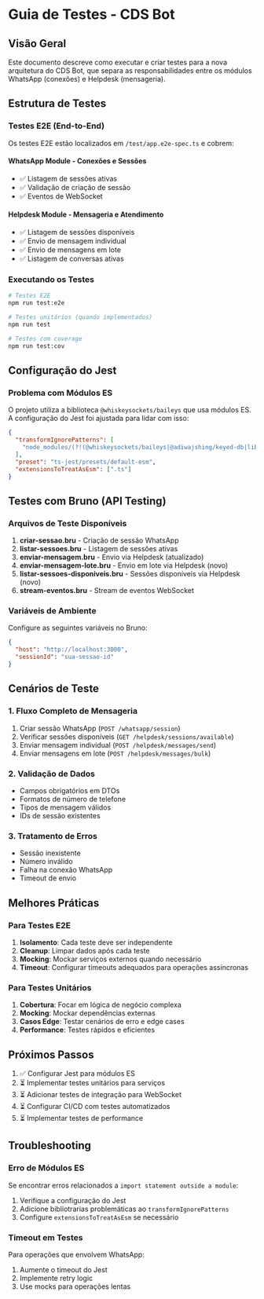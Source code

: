 # Guia de Testes - CDS Bot

## Visão Geral

Este documento descreve como executar e criar testes para a nova arquitetura do CDS Bot, que separa as responsabilidades entre os módulos WhatsApp (conexões) e Helpdesk (mensageria).

## Estrutura de Testes

### Testes E2E (End-to-End)

Os testes E2E estão localizados em `/test/app.e2e-spec.ts` e cobrem:

#### WhatsApp Module - Conexões e Sessões
- ✅ Listagem de sessões ativas
- ✅ Validação de criação de sessão
- ✅ Eventos de WebSocket

#### Helpdesk Module - Mensageria e Atendimento
- ✅ Listagem de sessões disponíveis
- ✅ Envio de mensagem individual
- ✅ Envio de mensagens em lote
- ✅ Listagem de conversas ativas

### Executando os Testes

```bash
# Testes E2E
npm run test:e2e

# Testes unitários (quando implementados)
npm run test

# Testes com coverage
npm run test:cov
```

## Configuração do Jest

### Problema com Módulos ES

O projeto utiliza a biblioteca `@whiskeysockets/baileys` que usa módulos ES. A configuração do Jest foi ajustada para lidar com isso:

```json
{
  "transformIgnorePatterns": [
    "node_modules/(?!(@whiskeysockets/baileys|@adiwajshing/keyed-db|libphonenumber-js)/)"
  ],
  "preset": "ts-jest/presets/default-esm",
  "extensionsToTreatAsEsm": [".ts"]
}
```

## Testes com Bruno (API Testing)

### Arquivos de Teste Disponíveis

1. **criar-sessao.bru** - Criação de sessão WhatsApp
2. **listar-sessoes.bru** - Listagem de sessões ativas
3. **enviar-mensagem.bru** - Envio via Helpdesk (atualizado)
4. **enviar-mensagem-lote.bru** - Envio em lote via Helpdesk (novo)
5. **listar-sessoes-disponiveis.bru** - Sessões disponíveis via Helpdesk (novo)
6. **stream-eventos.bru** - Stream de eventos WebSocket

### Variáveis de Ambiente

Configure as seguintes variáveis no Bruno:

```json
{
  "host": "http://localhost:3000",
  "sessionId": "sua-sessao-id"
}
```

## Cenários de Teste

### 1. Fluxo Completo de Mensageria

1. Criar sessão WhatsApp (`POST /whatsapp/session`)
2. Verificar sessões disponíveis (`GET /helpdesk/sessions/available`)
3. Enviar mensagem individual (`POST /helpdesk/messages/send`)
4. Enviar mensagens em lote (`POST /helpdesk/messages/bulk`)

### 2. Validação de Dados

- Campos obrigatórios em DTOs
- Formatos de número de telefone
- Tipos de mensagem válidos
- IDs de sessão existentes

### 3. Tratamento de Erros

- Sessão inexistente
- Número inválido
- Falha na conexão WhatsApp
- Timeout de envio

## Melhores Práticas

### Para Testes E2E

1. **Isolamento**: Cada teste deve ser independente
2. **Cleanup**: Limpar dados após cada teste
3. **Mocking**: Mockar serviços externos quando necessário
4. **Timeout**: Configurar timeouts adequados para operações assíncronas

### Para Testes Unitários

1. **Cobertura**: Focar em lógica de negócio complexa
2. **Mocking**: Mockar dependências externas
3. **Casos Edge**: Testar cenários de erro e edge cases
4. **Performance**: Testes rápidos e eficientes

## Próximos Passos

1. ✅ Configurar Jest para módulos ES
2. ⏳ Implementar testes unitários para serviços
3. ⏳ Adicionar testes de integração para WebSocket
4. ⏳ Configurar CI/CD com testes automatizados
5. ⏳ Implementar testes de performance

## Troubleshooting

### Erro de Módulos ES

Se encontrar erros relacionados a `import statement outside a module`:

1. Verifique a configuração do Jest
2. Adicione bibliotrarias problemáticas ao `transformIgnorePatterns`
3. Configure `extensionsToTreatAsEsm` se necessário

### Timeout em Testes

Para operações que envolvem WhatsApp:

1. Aumente o timeout do Jest
2. Implemente retry logic
3. Use mocks para operações lentas